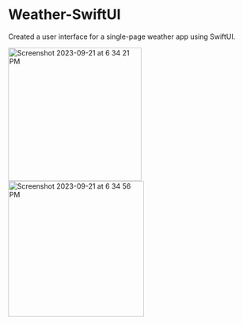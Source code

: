 # Weather-SwiftUI
Created a user interface for a single-page weather app using SwiftUI.


<img width="269" alt="Screenshot 2023-09-21 at 6 34 21 PM" src="https://github.com/ujjawal19s/Weather-SwiftUI/assets/96330274/f0f2229f-7450-4551-983d-b88d6fb76cc5">

<img width="274" alt="Screenshot 2023-09-21 at 6 34 56 PM" src="https://github.com/ujjawal19s/Weather-SwiftUI/assets/96330274/7612a63a-ad2e-466d-8272-6a9beede5873">
